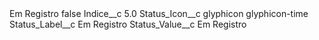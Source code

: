 <?xml version="1.0" encoding="UTF-8"?>
<CustomMetadata xmlns="http://soap.sforce.com/2006/04/metadata" xmlns:xsi="http://www.w3.org/2001/XMLSchema-instance" xmlns:xsd="http://www.w3.org/2001/XMLSchema">
    <label>Em Registro</label>
    <protected>false</protected>
    <values>
        <field>Indice__c</field>
        <value xsi:type="xsd:double">5.0</value>
    </values>
    <values>
        <field>Status_Icon__c</field>
        <value xsi:type="xsd:string">glyphicon glyphicon-time</value>
    </values>
    <values>
        <field>Status_Label__c</field>
        <value xsi:type="xsd:string">Em Registro</value>
    </values>
    <values>
        <field>Status_Value__c</field>
        <value xsi:type="xsd:string">Em Registro</value>
    </values>
</CustomMetadata>
